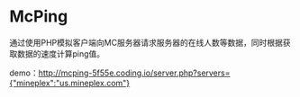 # McPing
通过使用PHP模拟客户端向MC服务器请求服务器的在线人数等数据，同时根据获取数据的速度计算ping值。

demo：http://mcping-5f55e.coding.io/server.php?servers={"mineplex":"us.mineplex.com"}
